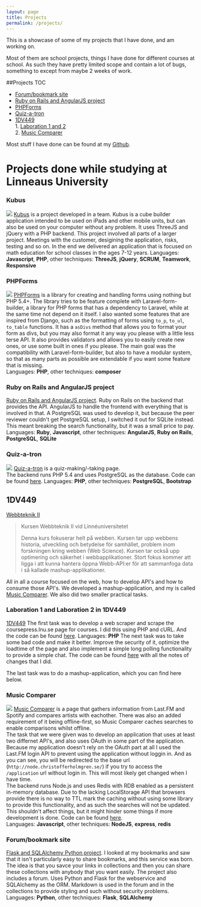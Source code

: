 ```yaml
---
layout: page
title: Projects
permalink: /projects/
---
```


This is a showcase of some of my projects that I have done, and am working on.

Most of them are school projects, things I have done for different courses at school. As such they have pretty limited scope and contain a lot of bugs, something to except from maybe 2 weeks of work.

##Projects TOC
* [Forum/bookmark site](#forumbookmark-site)
* [Ruby on Rails and AngularJS project](#ruby-on-rails-and-angularjs-project)
* [PHPForms](#phpforms)  
* [Quiz-a-tron](#quiz-a-tron)  
* [1DV449](#dv449)  
		1. [Laboration 1 and 2](#laboration-1-and-laboration-2-in-1dv449)  
		2. [Music Comparer](#music-comparer)  


Most stuff I have done can be found at my [Github](https://github.com/Ravengenocide).

# Projects done while studying at Linneaus University

### Kubus
![](http://puu.sh/hB1PS/0d7af250a2.jpg)
[Kubus](http://www2.kau.se/jorrbomm/) is a project developed in a team. Kubus is a cube builder application intended to be used on iPads and other mobile units, but can also be used on your computer without any problem. It uses ThreeJS and jQuery with a PHP backend.
This project involved all parts of a larger project. Meetings with the customer, desigining the application, risks, testing and so on. In the end we delivered an application that is focused on math education for school classes in the ages 7-12 years.
Languages: **Javascript**, **PHP**, other techniques: **ThreeJS**, **jQuery**, **SCRUM**, **Teamwork**, **Responsive**

### PHPForms
![](http://puu.sh/hwgxm/3331394ca1.png)
[PHPForms](https://github.com/Ravengenocide/PHPForms) is a library for creating and handling forms using nothing but PHP 5.4+.
The library tries to be feature complete with Laravel-form-builder, a library for PHP forms that has a dependency to Laravel, while at the same time not depend on it itself.
I also wanted some features that are inspired from Django, such as the formatting of forms using ```to_p```, ```to_ul```, ```to_table``` functions. It has a ```asDivs``` method that allows you to format your form as divs, but you may also format it any way you please with a little less terse API.
It also provides validators and allows you to easily create new ones, or use some built in ones if you please.
The main goal was the compatibility with Laravel-form-builder, but also to have a modular system, so that as many parts as possible are extendable if you want some feature that is missing.  
Languages: **PHP**, other techniques: **composer**

### Ruby on Rails and AngularJS project
[Ruby on Rails and AngularJS project](https://github.com/Ravengenocide/ch222kv_1dv450_kod). Ruby on Rails on the backend that provides the API. AngularJS to handle the frontend with everything that is involved in that. A PostgreSQL was used to develop it, but because the peer reviewer couldn't get PostgreSQL setup, I switched it out for SQLite instead. This meant breaking the search functionality, but it was a small price to pay.
Languages: **Ruby**, **Javascript**, other techniques: **AngularJS**, **Ruby on Rails**, **PostgreSQL**, **SQLite**

### Quiz-a-tron
![](http://puu.sh/hw9jo/a263d10ed3.png)
[Quiz-a-tron](http://www.christofferholmgren.se/PHP-project/) is a quiz-making/-taking page.  
The backend runs PHP 5.4 and uses PostgreSQL as the database.
Code can be found [here](https://github.com/Ravengenocide/PHP-project).
Languages: **PHP**, other techniques: **PostgreSQL**, **Bootstrap**

## 1DV449
[Webbteknik II](http://coursepress.lnu.se/kurs/webbteknik-ii/)  

>Kursen Webbteknik II vid Linnéuniversitetet
>
>Denna kurs fokuserar helt på webben. Kursen tar upp webbens historia, utveckling och betydelse för samhället, problem inom forskningen kring webben (Web Science). Kursen tar också upp optimering och säkerhet i webbapplikationer. Stort fokus kommer att ligga i att kunna hantera öppna Webb-API:er för att sammanfoga data i så kallade mashup-applikationer.

All in all a course focused on the web, how to develop API's and how to consume those API's. We developed a mashup-application, and my is called [Music Comparer](#music-comparer). We also did two smaller practical tasks.  

### Laboration 1 and Laboration 2 in 1DV449
[1DV449](https://github.com/Ravengenocide/1DV449_ch222kv)
The first task was to develop a web scraper and scrape the coursepress.lnu.se page for courses. I did this using PHP and cURL. And the code can be found [here](https://github.com/Ravengenocide/1DV449_ch222kv/tree/master/Laboration-1).
Languages: **PHP**
The next task was to take some bad code and make it better. Improve the security of it, optimize the loadtime of the page and also implement a simple long polling functionality to provide a simple chat. The code can be found [here](https://github.com/Ravengenocide/1DV449_ch222kv/tree/master/Laboration-2) with all the notes of changes that I did. 

The last task was to do a mashup-application, which you can find here below.

### Music Comparer
![](http://puu.sh/hw8YH/b269aab478.png)
[Music Comparer](http://node.christofferholmgren.se/) is a page that gathers information from Last.FM and Spotify and compares artists with eachother. There was also an added requirement of it being offline-first, so Music Comparer caches searches to enable comparisons whilst offline.   
The task that we were given was to develop an application that uses at least two differnet API's, and also uses OAuth in some part of the application.  
Because my application doesn't rely on the OAuth part at all I used the Last.FM login API to prevent using the application without loggin in. And as you can see, you will be redirected to the base url (```http://node.christofferholmgren.se/```) if you try to access the ```/application``` url without login in. This will most likely get changed when I have time.  
The backend runs Node.js and uses Redis with RDB enabled as a persistent in-memory database. 
Due to the lacking LocalStorage API that browsers provide there is no way to TTL mark the caching without using some library to provide this functionality, and as such the searches will not be updated. This shouldn't affect things, but it might hinder some things if more development is done.
Code can be found [here](https://github.com/Ravengenocide/Webbteknik_II_Projekt).   
Languages: **Javascript**, other techniques: **NodeJS**, **express**, **redis**

### Forum/bookmark site
[Flask and SQLAlchemy Python project](https://github.com/Ravengenocide/individuellt_mjukvaruprojekt). I looked at my bookmarks and saw that it isn't particularly easy to share bookmarks, and this service was born. The idea is that you savce your links in collections and then you can share these collections with anybody that you want easily. The project also includes a forum. Uses Python and Flask for the webservice and SQLAlchemy as the ORM. Markdown is used in the forum and in the collections to provide styling and such without security problems.  
Languages: **Python**, other techniques: **Flask**, **SQLAlchemy**
